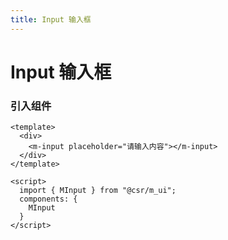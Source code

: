 ```yaml
---
title: Input 输入框
---
```

# Input 输入框
### 引入组件
```vue
<template>
  <div>
    <m-input placeholder="请输入内容"></m-input>
  </div>
</template>

<script>
  import { MInput } from "@csr/m_ui";
  components: {
    MInput
  }
</script>
```
<input-demos></input-demos>